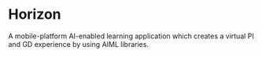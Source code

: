 # Horizon
A mobile-platform AI-enabled learning application which creates a virtual PI and GD experience by using AIML libraries.
